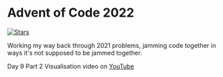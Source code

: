# Advent of Code 2022

[![Stars](https://img.shields.io/badge/stars%20⭐-18-yellow)](https://adventofcode.com/2022/stats)

Working my way back through 2021 problems, jamming code together in ways it's not supposed to be jammed together.

Day 9 Part 2 Visualisation video on [YouTube](https://www.youtube.com/watch?v=t2Y4Omt_T24)